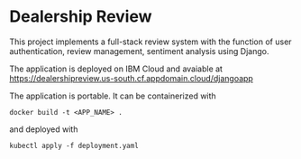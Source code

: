 # Dealership Review

This project implements a full-stack review system with the function of user authentication, review management, sentiment analysis using Django.

The application is deployed on IBM Cloud and avaiable at
https://dealershipreview.us-south.cf.appdomain.cloud/djangoapp


The application is portable. It can be containerized with
```
docker build -t <APP_NAME> .
```
and deployed with
```
kubectl apply -f deployment.yaml
```
